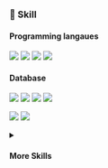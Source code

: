 ### 💼 Skill

#### Programming langaues
![](https://img.shields.io/badge/‎-Python-informational?style=flat&logo=python&logoColor=white&color=3776AB)
![](https://img.shields.io/badge/‎-C%20Sharp-informational?style=flat&logo=csharp&logoColor=white&color=239120)
![](https://img.shields.io/badge/‎-Java-informational?style=flat&logo=java&logoColor=white&color=eb1e1e)
![](https://img.shields.io/badge/‎-JavaScript-informational?style=flat&logo=javascript&logoColor=white&color=F7DF1E)

#### Database
![](https://img.shields.io/badge/‎-Postgresql-informational?style=flat&logo=postgresql&logoColor=white&color=4169E1)
![](https://img.shields.io/badge/‎-Mysql-informational?style=flat&logo=mysql&logoColor=white&color=4479A1)
![](https://img.shields.io/badge/‎-Sql%20server-informational?style=flat&logo=microsoft%20sql%20server&logoColor=white&color=CC2927)
![](https://img.shields.io/badge/‎-Sqlite-informational?style=flat&logo=sqlite&logoColor=white&color=003B57)

![](https://img.shields.io/badge/‎-MongoDB-informational?style=flat&logo=mongodb&logoColor=white&color=47A248)
![](https://img.shields.io/badge/‎-Redis-informational?style=flat&logo=redis&logoColor=white&color=DC382D)

<details>
<summary><h4>More Skills</h3></summary>

#### Framework, library
![](https://img.shields.io/badge/‎-HTML-informational?style=flat&logo=html5&ogoColor=white&color=E34F26)
![](https://img.shields.io/badge/‎-css-informational?style=flat&logo=css3&logoColor=white&color=1572B6)
![](https://img.shields.io/badge/‎-Sass-informational?style=flat&logo=sass&logoColor=white&color=CC6699)

![](https://img.shields.io/badge/‎-jQuery-informational?style=flat&logo=jquery&logoColor=white&color=0769AD)
![](https://img.shields.io/badge/‎-VueJS-informational?style=flat&logo=vue.js&logoColor=white&color=4FC08D)
![](https://img.shields.io/badge/‎-React-informational?style=flat&logo=react&logoColor=white&color=61DAFB)

![](https://img.shields.io/badge/‎-Django-informational?style=flat&logo=django&logoColor=white&color=092E20)
![](https://img.shields.io/badge/‎-Flask-informational?style=flat&logo=flask&logoColor=white&color=000000)
![](https://img.shields.io/badge/‎-FastAPI-informational?style=flat&logo=fastapi&logoColor=white&color=009688)

![](https://img.shields.io/badge/‎-.NET-informational?style=flat&logo=.net&logoColor=white&color=512BD4)
![](https://img.shields.io/badge/‎-Entity%20framework-informational?style=flat&logo=.net&logoColor=white&color=512BD4)
![](https://img.shields.io/badge/‎-Dapper-informational?style=flat&logo=.net&logoColor=white&color=512BD4)

#### Version control
![](https://img.shields.io/badge/‎-Git-informational?style=flat&logo=git&logoColor=white&color=F05032)
![](https://img.shields.io/badge/‎-GitHub-informational?style=flat&logo=github&logoColor=white&color=181717)
![](https://img.shields.io/badge/‎-GitLab-informational?style=flat&logo=gitlab&logoColor=white&color=FC6D26)
  
#### Shell
![](https://img.shields.io/badge/‎-GNU%20Bash-informational?style=flat&logo=gnu%20bash&logoColor=white&color=4EAA25)
![](https://img.shields.io/badge/‎-PowerShell-informational?style=flat&logo=powershell&logoColor=white&color=5391FE)
![](https://img.shields.io/badge/‎-cmd-informational?style=flat&logo=windows%20terminal&logoColor=white&color=000000)
![](https://img.shields.io/badge/‎-vbscript-informational?style=flat&logo=windows&logoColor=white&color=000000)
![](https://img.shields.io/badge/‎-vba-informational?style=flat&logo=microsoft%20excel&logoColor=white&color=217346)

#### OS
![](https://img.shields.io/badge/‎-Linux-informational?style=flat&logo=linux&logoColor=white&color=FCC624)
![](https://img.shields.io/badge/‎-Ubuntu-informational?style=flat&logo=ubuntu&logoColor=white&color=E95420)
![](https://img.shields.io/badge/‎-CentOS-informational?style=flat&logo=centos&logoColor=white&color=262577)
![](https://img.shields.io/badge/‎-Red%20Hat-informational?style=flat&logo=redhat&logoColor=white&color=EE0000)
![](https://img.shields.io/badge/‎-Windows-informational?style=flat&logo=windows&logoColor=white&color=0078D6)

#### Cloud computing
![](https://img.shields.io/badge/‎-Amazon%20AWS-informational?style=flat&logo=amazon%20aws&logoColor=white&color=FC6D26)
![](https://img.shields.io/badge/‎-OpenStack-informational?style=flat&logo=openstack&logoColor=white&color=ED1944)

#### Other
![](https://img.shields.io/badge/‎-Docker-informational?style=flat&logo=docker&logoColor=white&color=2496ED)
![](https://img.shields.io/badge/‎-Celery-informational?style=flat&logo=celery&logoColor=white&color=37814A)
![](https://img.shields.io/badge/‎-Elasticsearch-informational?style=flat&logo=elasticsearch&logoColor=white&color=005571)

![](https://img.shields.io/badge/‎-NGINX-informational?style=flat&logo=nginx&logoColor=white&color=009639)
![](https://img.shields.io/badge/‎-Postman-informational?style=flat&logo=postman&logoColor=white&color=FF6C37)
  
</details>
  
<!--
**dung1101/dung1101** is a ✨ _special_ ✨ repository because its `README.md` (this file) appears on your GitHub profile.

Here are some ideas to get you started:

- 🔭 I’m currently working on ...
- 🌱 I’m currently learning ...
- 👯 I’m looking to collaborate on ...
- 🤔 I’m looking for help with ...
- 💬 Ask me about ...
- 📫 How to reach me: ...
- 😄 Pronouns: ...
- ⚡ Fun fact: ...
-->
